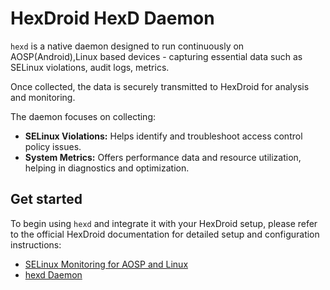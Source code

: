 # HexDroid HexD Daemon

`hexd` is a native daemon designed to run continuously on AOSP(Android),Linux based devices - capturing essential data
such as SELinux violations, audit logs, metrics.

Once collected, the data is securely transmitted to HexDroid for analysis and monitoring.

The daemon focuses on collecting:

- **SELinux Violations:** Helps identify and troubleshoot access control policy issues.
- **System Metrics:** Offers performance data and resource utilization, helping in diagnostics and optimization.

## Get started

To begin using `hexd` and integrate it with your HexDroid setup, please refer to the official HexDroid documentation for
detailed setup and configuration instructions:

- [SELinux Monitoring for AOSP and Linux](https://hexdroid.com/docs/platform/selinux)
- [hexd Daemon](https://hexdroid.com/docs/general/daemon/)
